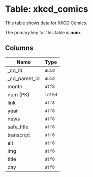# Table: xkcd_comics

This table shows data for XKCD Comics.

The primary key for this table is **num**.

## Columns

| Name          | Type          |
| ------------- | ------------- |
|_cq_id|`uuid`|
|_cq_parent_id|`uuid`|
|month|`utf8`|
|num (PK)|`int64`|
|link|`utf8`|
|year|`utf8`|
|news|`utf8`|
|safe_title|`utf8`|
|transcript|`utf8`|
|alt|`utf8`|
|img|`utf8`|
|title|`utf8`|
|day|`utf8`|